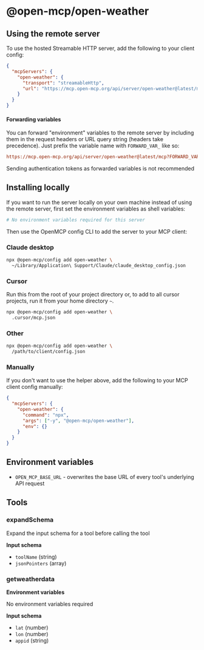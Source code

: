 # @open-mcp/open-weather

## Using the remote server

To use the hosted Streamable HTTP server, add the following to your client config:

```json
{
  "mcpServers": {
    "open-weather": {
      "transport": "streamableHttp",
      "url": "https://mcp.open-mcp.org/api/server/open-weather@latest/mcp"
    }
  }
}
```

#### Forwarding variables

You can forward "environment" variables to the remote server by including them in the request headers or URL query string (headers take precedence). Just prefix the variable name with `FORWARD_VAR_` like so:

```ini
https://mcp.open-mcp.org/api/server/open-weather@latest/mcp?FORWARD_VAR_OPEN_MCP_BASE_URL=https%3A%2F%2Fapi.example.com
```

<Callout title="Security" type="warn">
  Sending authentication tokens as forwarded variables is not recommended
</Callout>

## Installing locally

If you want to run the server locally on your own machine instead of using the remote server, first set the environment variables as shell variables:

```bash
# No environment variables required for this server
```

Then use the OpenMCP config CLI to add the server to your MCP client:

### Claude desktop

```bash
npx @open-mcp/config add open-weather \
  ~/Library/Application\ Support/Claude/claude_desktop_config.json
```

### Cursor

Run this from the root of your project directory or, to add to all cursor projects, run it from your home directory `~`.

```bash
npx @open-mcp/config add open-weather \
  .cursor/mcp.json
```

### Other

```bash
npx @open-mcp/config add open-weather \
  /path/to/client/config.json
```

### Manually

If you don't want to use the helper above, add the following to your MCP client config manually:

```json
{
  "mcpServers": {
    "open-weather": {
      "command": "npx",
      "args": ["-y", "@open-mcp/open-weather"],
      "env": {}
    }
  }
}
```

## Environment variables

- `OPEN_MCP_BASE_URL` - overwrites the base URL of every tool's underlying API request


## Tools

### expandSchema

Expand the input schema for a tool before calling the tool

**Input schema**

- `toolName` (string)
- `jsonPointers` (array)

### getweatherdata

**Environment variables**

No environment variables required

**Input schema**

- `lat` (number)
- `lon` (number)
- `appid` (string)
